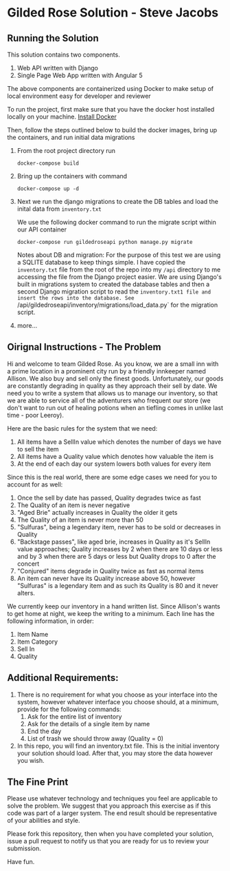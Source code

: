 Gilded Rose Solution - Steve Jacobs
==========================

Running the Solution
------------------------
This solution contains two components.
1. Web API written with Django
2. Single Page Web App written with Angular 5

The above components are containerized using Docker to make setup of local environment easy for developer and reviewer

To run the project, first make sure that you have the docker host installed locally on your machine.
[Install Docker](https://docs.docker.com/get-started/)

Then, follow the steps outlined below to build the docker images, bring up the containers, and run initial
data migrations

1. From the root project directory run

   `docker-compose build`
2. Bring up the containers with command

   `docker-compose up -d`
3. Next we run the django migrations to create the DB tables and load the inital data from `inventory.txt`

   We use the following docker command to run the migrate script within our API container

   `docker-compose run gildedroseapi python manage.py migrate`

   Notes about DB and migration: For the purpose of this test we are using a SQLITE database to keep things
   simple. I have copied the `inventory.txt` file from the root of the repo into my `/api` directory to me
   accessing the file from the Django project easier. We are using Django's built in migrations system to
   created the database tables and then a second Django migration script to read the `inventory.txt1 file
   and insert the rows into the database. See `/api/gildedroseapi/inventory/migrations/load_data.py` for the
   migration script.
4. more...



Oirignal Instructions - The Problem
-------------------------
Hi and welcome to team Gilded Rose. As you know, we are a small inn with a prime location in a prominent city run by a friendly innkeeper named Allison. We also buy and sell only the finest goods. Unfortunately, our goods are constantly degrading in quality as they approach their sell by date. We need you to write a system that allows us to manage our inventory, so that we are able to service all of the adventurers who frequent our store (we don't want to run out of healing potions when an tiefling comes in unlike last time - poor Leeroy).

Here are the basic rules for the system that we need:

1. All items have a SellIn value which denotes the number of days we have to sell the item
2. All items have a Quality value which denotes how valuable the item is
3. At the end of each day our system lowers both values for every item

Since this is the real world, there are some edge cases we need for you to account for as well:

1. Once the sell by date has passed, Quality degrades twice as fast
2. The Quality of an item is never negative
3. "Aged Brie" actually increases in Quality the older it gets
4. The Quality of an item is never more than 50
5. "Sulfuras", being a legendary item, never has to be sold or decreases in Quality
6. "Backstage passes", like aged brie, increases in Quality as it's SellIn value approaches; Quality increases by 2 when there are 10 days or less and by 3 when there are 5 days or less but Quality drops to 0 after the concert
7. "Conjured" items degrade in Quality twice as fast as normal items
8. An item can never have its Quality increase above 50, however "Sulfuras" is a legendary item and as such its Quality is 80 and it never alters.

We currently keep our inventory in a hand written list. Since Allison's wants to get home at night, we keep the writing to a minimum. Each line has the following information, in order:

1. Item Name
2. Item Category
3. Sell In
4. Quality

Additional Requirements:
-------------------------
1. There is no requirement for what you choose as your interface into the system, however whatever interface you choose should, at a minimum, provide for the following commands:
	1. Ask for the entire list of inventory
	2. Ask for the details of a single item by name
	3. End the day
	4. List of trash we should throw away (Quality = 0)
2. In this repo, you will find an inventory.txt file. This is the initial inventory your solution should load. After that, you may store the data however you wish.


The Fine Print
-------------------------
Please use whatever technology and techniques you feel are applicable to solve the problem. We suggest that you approach this exercise as if this code was part of a larger system. The end result should be representative of your abilities and style.

Please fork this repository, then when you have completed your solution, issue a pull request to notify us that you are ready for us to review your submission.

Have fun.